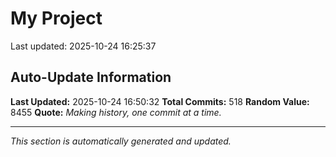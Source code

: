 # My Project


Last updated: 2025-10-24 16:25:37













































































































































































































































































































































































































































































































































































































































































































































































































































































































































## Auto-Update Information

**Last Updated:** 2025-10-24 16:50:32
**Total Commits:** 518
**Random Value:** 8455
**Quote:** _Making history, one commit at a time._

---
_This section is automatically generated and updated._